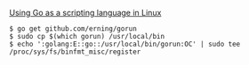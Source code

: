 [Using Go as a scripting language in Linux](https://blog.cloudflare.com/using-go-as-a-scripting-language-in-linux/)

```console
$ go get github.com/erning/gorun
$ sudo cp $(which gorun) /usr/local/bin
$ echo ':golang:E::go::/usr/local/bin/gorun:OC' | sudo tee /proc/sys/fs/binfmt_misc/register
```
